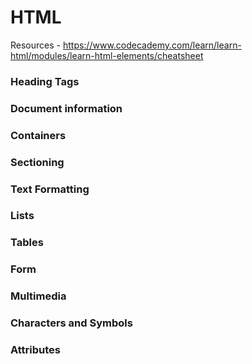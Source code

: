 # HTML

Resources - https://www.codecademy.com/learn/learn-html/modules/learn-html-elements/cheatsheet

### Heading Tags

### Document information

### Containers

### Sectioning

### Text Formatting

### Lists

### Tables

### Form

### Multimedia

### Characters and Symbols

### Attributes
